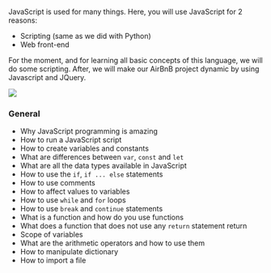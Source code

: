 JavaScript is used for many things. Here, you will use JavaScript for 2 reasons:

-   Scripting (same as we did with Python)
-   Web front-end

For the moment, and for learning all basic concepts of this language, we will do some scripting. After, we will make our AirBnB project dynamic by using Javascript and JQuery.

![](https://s3.amazonaws.com/intranet-projects-files/holbertonschool-higher-level_programming+/303/Javascript-535.png.jpeg)


### General

-   Why JavaScript programming is amazing
-   How to run a JavaScript script
-   How to create variables and constants
-   What are differences between `var`, `const` and `let`
-   What are all the data types available in JavaScript
-   How to use the `if`, `if ... else` statements
-   How to use comments
-   How to affect values to variables
-   How to use `while` and `for` loops
-   How to use `break` and `continue` statements
-   What is a function and how do you use functions
-   What does a function that does not use any `return` statement return
-   Scope of variables
-   What are the arithmetic operators and how to use them
-   How to manipulate dictionary
-   How to import a file
